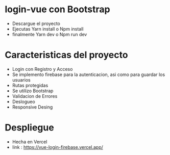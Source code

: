 # login-vue con Bootstrap

  - Descargue el proyecto 
  - Ejecutas Yarn install o Npm install
  - finalmente Yarn dev o Npm run dev

# Caracteristicas del proyecto

  - Login con Registro y Acceso
  - Se implemento firebase para la autenticacion, asi como para guardar los usuarios
  - Rutas protegidas
  - Se utilizo Bootstrap 
  - Validacion de Errores
  - Deslogueo
  - Responsive Desing

# Despliegue 

  - Hecha en Vercel 
  - link : https://vue-login-firebase.vercel.app/